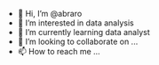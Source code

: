 - 👋 Hi, I’m @abraro
- 👀 I’m interested in data analysis
- 🌱 I’m currently learning data analyst
- 💞️ I’m looking to collaborate on ...
- 📫 How to reach me ...

<!---
abraro/abraro is a ✨ special ✨ repository because its `README.md` (this file) appears on your GitHub profile.
You can click the Preview link to take a look at your changes.
--->
